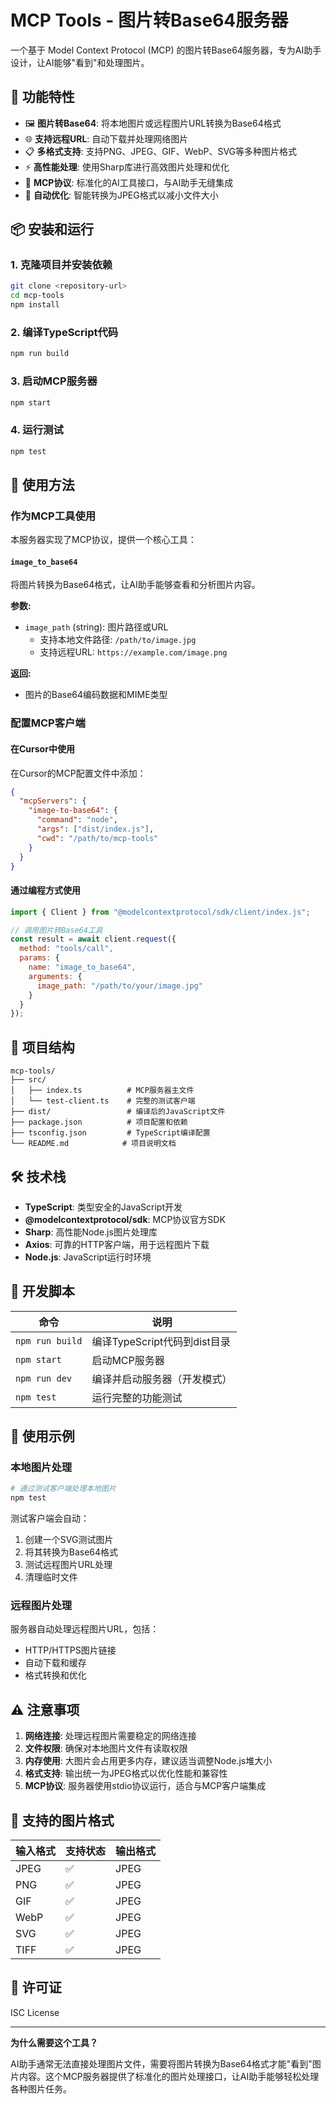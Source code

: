 # MCP Tools - 图片转Base64服务器

一个基于 Model Context Protocol (MCP) 的图片转Base64服务器，专为AI助手设计，让AI能够"看到"和处理图片。

## 🌟 功能特性

- 🖼️ **图片转Base64**: 将本地图片或远程图片URL转换为Base64格式
- 🌐 **支持远程URL**: 自动下载并处理网络图片
- 📋 **多格式支持**: 支持PNG、JPEG、GIF、WebP、SVG等多种图片格式
- ⚡ **高性能处理**: 使用Sharp库进行高效图片处理和优化
- 🔗 **MCP协议**: 标准化的AI工具接口，与AI助手无缝集成
- 🎯 **自动优化**: 智能转换为JPEG格式以减小文件大小

## 📦 安装和运行

### 1. 克隆项目并安装依赖

```bash
git clone <repository-url>
cd mcp-tools
npm install
```

### 2. 编译TypeScript代码

```bash
npm run build
```

### 3. 启动MCP服务器

```bash
npm start
```

### 4. 运行测试

```bash
npm test
```

## 🚀 使用方法

### 作为MCP工具使用

本服务器实现了MCP协议，提供一个核心工具：

#### `image_to_base64`

将图片转换为Base64格式，让AI助手能够查看和分析图片内容。

**参数:**
- `image_path` (string): 图片路径或URL
  - 支持本地文件路径: `/path/to/image.jpg`
  - 支持远程URL: `https://example.com/image.png`

**返回:**
- 图片的Base64编码数据和MIME类型

### 配置MCP客户端

#### 在Cursor中使用

在Cursor的MCP配置文件中添加：

```json
{
  "mcpServers": {
    "image-to-base64": {
      "command": "node",
      "args": ["dist/index.js"],
      "cwd": "/path/to/mcp-tools"
    }
  }
}
```

#### 通过编程方式使用

```javascript
import { Client } from "@modelcontextprotocol/sdk/client/index.js";

// 调用图片转Base64工具
const result = await client.request({
  method: "tools/call",
  params: {
    name: "image_to_base64",
    arguments: {
      image_path: "/path/to/your/image.jpg"
    }
  }
});
```

## 📁 项目结构

```
mcp-tools/
├── src/
│   ├── index.ts          # MCP服务器主文件
│   └── test-client.ts    # 完整的测试客户端
├── dist/                 # 编译后的JavaScript文件
├── package.json          # 项目配置和依赖
├── tsconfig.json         # TypeScript编译配置
└── README.md            # 项目说明文档
```

## 🛠️ 技术栈

- **TypeScript**: 类型安全的JavaScript开发
- **@modelcontextprotocol/sdk**: MCP协议官方SDK
- **Sharp**: 高性能Node.js图片处理库
- **Axios**: 可靠的HTTP客户端，用于远程图片下载
- **Node.js**: JavaScript运行时环境

## 📝 开发脚本

| 命令 | 说明 |
|------|------|
| `npm run build` | 编译TypeScript代码到dist目录 |
| `npm start` | 启动MCP服务器 |
| `npm run dev` | 编译并启动服务器（开发模式） |
| `npm test` | 运行完整的功能测试 |

## 🔧 使用示例

### 本地图片处理

```bash
# 通过测试客户端处理本地图片
npm test
```

测试客户端会自动：
1. 创建一个SVG测试图片
2. 将其转换为Base64格式
3. 测试远程图片URL处理
4. 清理临时文件

### 远程图片处理

服务器自动处理远程图片URL，包括：
- HTTP/HTTPS图片链接
- 自动下载和缓存
- 格式转换和优化

## ⚠️ 注意事项

1. **网络连接**: 处理远程图片需要稳定的网络连接
2. **文件权限**: 确保对本地图片文件有读取权限
3. **内存使用**: 大图片会占用更多内存，建议适当调整Node.js堆大小
4. **格式支持**: 输出统一为JPEG格式以优化性能和兼容性
5. **MCP协议**: 服务器使用stdio协议运行，适合与MCP客户端集成

## 🤝 支持的图片格式

| 输入格式 | 支持状态 | 输出格式 |
|----------|----------|----------|
| JPEG | ✅ | JPEG |
| PNG | ✅ | JPEG |
| GIF | ✅ | JPEG |
| WebP | ✅ | JPEG |
| SVG | ✅ | JPEG |
| TIFF | ✅ | JPEG |

## 📄 许可证

ISC License

---

**为什么需要这个工具？**

AI助手通常无法直接处理图片文件，需要将图片转换为Base64格式才能"看到"图片内容。这个MCP服务器提供了标准化的图片处理接口，让AI助手能够轻松处理各种图片任务。
